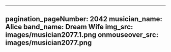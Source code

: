 ------
pagination_pageNumber: 2042
musician_name: Alice
band_name: Dream Wife
img_src: images/musician2077.1.png
onmouseover_src: images/musician2077.png
------
